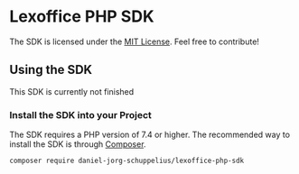 # Lexoffice PHP SDK

The SDK is licensed under the [MIT License](LICENSE). Feel free to contribute!

## Using the SDK

This SDK is currently not finished

### Install the SDK into your Project

The SDK requires a PHP version of 7.4 or higher. The recommended way to install the SDK is through [Composer](http://getcomposer.org).

```bash
composer require daniel-jorg-schuppelius/lexoffice-php-sdk
```
